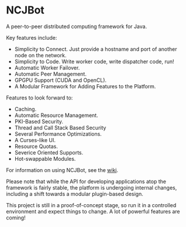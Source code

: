 NCJBot
======

A peer-to-peer distributed computing framework for Java.

Key features include:
* Simplicity to Connect. Just provide a hostname and port of another node on the network.
* Simplicity to Code. Write worker code, write dispatcher code, run!
* Automatic Worker Failover.
* Automatic Peer Management.
* GPGPU Support (CUDA and OpenCL).
* A Modular Framework for Adding Features to the Platform.

Features to look forward to:
* Caching.
* Automatic Resource Management.
* PKI-Based Security.
* Thread and Call Stack Based Security
* Several Performance Optimizations.
* A Curses-like UI.
* Resource Quotas.
* Severice Oriented Supports.
* Hot-swappable Modules.

For information on using NCJBot, see the <a href="https://github.com/Uberroot/NCJBot/wiki">wiki</a>.

Please note that while the API for developing applications atop the framework is fairly stable, the platform
is undergoing internal changes, including a shift towards a modular plugin-based design.

This project is still in a proof-of-concept stage, so run it in a controlled environment and expect things to change.
A lot of powerful features are coming!